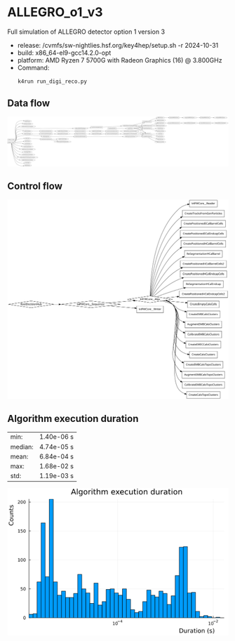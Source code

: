 # ALLEGRO_o1_v3

Full simulation of ALLEGRO detector option 1 version 3

- release: /cvmfs/sw-nightlies.hsf.org/key4hep/setup.sh -r 2024-10-31
- build: x86_64-el9-gcc14.2.0-opt
- platform: AMD Ryzen 7 5700G with Radeon Graphics (16) @ 3.800GHz
- Command:
  ```sh
  k4run run_digi_reco.py
  ```

## Data flow

![data flow](img/df.svg)

## Control flow

![control flow](img/cf.svg)

## Algorithm execution duration

|         |            |
| ------- | ---------- |
| min:    | 1.40e-06 s |
| median: | 4.74e-05 s |
| mean:   | 6.84e-04 s |
| max:    | 1.68e-02 s |
| std:    | 1.19e-03 s |

![Algorithm execution duration](img/alg_exec_dist.png)

